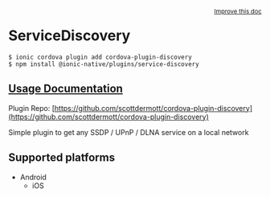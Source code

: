 <a style="float:right;font-size:12px;" href="http://github.com/danielsogl/awesome-cordova-plugins/edit/master/src/@awesome-cordova-plugins/plugins/service-discovery/index.ts#L1">
  Improve this doc
</a>

# ServiceDiscovery

```
$ ionic cordova plugin add cordova-plugin-discovery
$ npm install @ionic-native/plugins/service-discovery
```

## [Usage Documentation](https://ionicframework.com/docs/native/service-discovery/)

Plugin Repo: [https://github.com/scottdermott/cordova-plugin-discovery](https://github.com/scottdermott/cordova-plugin-discovery)

Simple plugin to get any SSDP / UPnP / DLNA service on a local network

## Supported platforms

- Android
  - iOS
  


